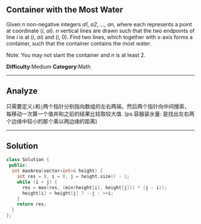 ## Container with the Most Water
Given  _n_  non-negative integers  _a1_,  _a2_, ...,  _an_, where each represents a point at coordinate (_i_,  _ai_).  _n_  vertical lines are drawn such that the two endpoints of line  _i_  is at (_i_,  _ai_) and (_i_, 0). Find two lines, which together with x-axis forms a container, such that the container contains the most water.

Note: You may not slant the container and  _n_  is at least 2.

**Difficulty**:Medium
**Category**:Math

*****

## Analyze

只需要定义`i`和`j`两个指针分别指向数组的左右两端，然后两个指针向中间搜索，每移动一次算一个值并和之前的结果比较取较大值. (ps.容器装水量: 是找出左右两个边缘中较小的那个乘以两边缘的距离)

*****

## Solution

```cpp
class Solution {
 public:
  int maxArea(vector<int>& height) {
    int res = 0, i = 0, j = height.size() - 1;
    while (i < j) {
      res = max(res, (min(height[i], height[j])) * (j - i));
      height[i] > height[j] ? --j : ++i;
    }
    return res;
  }
};
```
